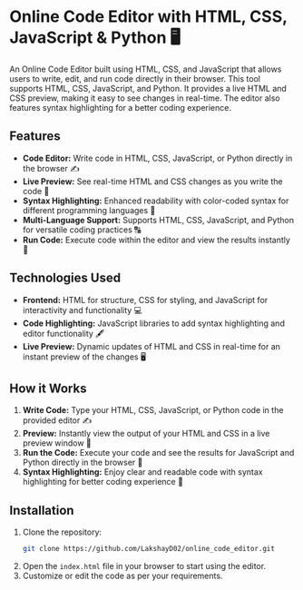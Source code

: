 # Online Code Editor with HTML, CSS, JavaScript & Python 🖥️

An Online Code Editor built using HTML, CSS, and JavaScript that allows users to write, edit, and run code directly in their browser. This tool supports HTML, CSS, JavaScript, and Python. It provides a live HTML and CSS preview, making it easy to see changes in real-time. The editor also features syntax highlighting for a better coding experience.

## Features

- **Code Editor:** Write code in HTML, CSS, JavaScript, or Python directly in the browser ✍️
- **Live Preview:** See real-time HTML and CSS changes as you write the code 🔄
- **Syntax Highlighting:** Enhanced readability with color-coded syntax for different programming languages 🌈
- **Multi-Language Support:** Supports HTML, CSS, JavaScript, and Python for versatile coding practices 🔠
- **Run Code:** Execute code within the editor and view the results instantly 🚀

## Technologies Used

- **Frontend:** HTML for structure, CSS for styling, and JavaScript for interactivity and functionality 💻
- **Code Highlighting:** JavaScript libraries to add syntax highlighting and editor functionality 🖋️
- **Live Preview:** Dynamic updates of HTML and CSS in real-time for an instant preview of the changes 🖥️

## How it Works

1. **Write Code:** Type your HTML, CSS, JavaScript, or Python code in the provided editor ✍️
2. **Preview:** Instantly view the output of your HTML and CSS in a live preview window 🔄
3. **Run the Code:** Execute your code and see the results for JavaScript and Python directly in the browser 🚀
4. **Syntax Highlighting:** Enjoy clear and readable code with syntax highlighting for better coding experience 🌈

## Installation

1. Clone the repository:
    ```bash
    git clone https://github.com/LakshayD02/online_code_editor.git
    ```
2. Open the `index.html` file in your browser to start using the editor.
3. Customize or edit the code as per your requirements.
